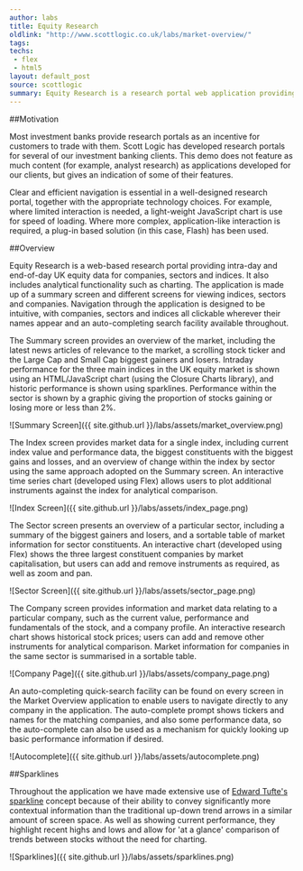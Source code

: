 ```yaml
---
author: labs
title: Equity Research
oldlink: "http://www.scottlogic.co.uk/labs/market-overview/"
tags: 
techs:
 - flex
 - html5
layout: default_post
source: scottlogic
summary: Equity Research is a research portal web application providing intra-day and end-of-day UK equity data for companies, sectors and indices.
---
```

##Motivation

Most investment banks provide research portals as an incentive for customers to trade with them. Scott Logic has developed research portals for several of our investment banking clients. This demo does not feature as much content (for example, analyst research) as applications developed for our clients, but gives an indication of some of their features.

Clear and efficient navigation is essential in a well-designed research portal, together with the appropriate technology choices. For example, where limited interaction is needed, a light-weight JavaScript chart is use for speed of loading. Where more complex, application-like interaction is required, a plug-in based solution (in this case, Flash) has been used.

##Overview

Equity Research is a web-based research portal providing intra-day and end-of-day UK equity data for companies, sectors and indices. It also includes analytical functionality such as charting. The application is made up of a summary screen and different screens for viewing indices, sectors and companies. Navigation through the application is designed to be intuitive, with companies, sectors and indices all clickable wherever their names appear and an auto-completing search facility available throughout.

The Summary screen provides an overview of the market, including the latest news articles of relevance to the market, a scrolling stock ticker and the Large Cap and Small Cap biggest gainers and losers. Intraday performance for the three main indices in the UK equity market is shown using an HTML/JavaScript chart (using the Closure Charts library), and historic performance is shown using sparklines. Performance within the sector is shown by a graphic giving the proportion of stocks gaining or losing more or less than 2%.

![Summary Screen]({{ site.github.url }}/labs/assets/market_overview.png)

The Index screen provides market data for a single index, including current index value and performance data, the biggest constituents with the biggest gains and losses, and an overview of change within the index by sector using the same approach adopted on the Summary screen. An interactive time series chart (developed using Flex) allows users to plot additional instruments against the index for analytical comparison.

![Index Screen]({{ site.github.url }}/labs/assets/index_page.png)

The Sector screen presents an overview of a particular sector, including a summary of the biggest gainers and losers, and a sortable table of market information for sector constituents. An interactive chart (developed using Flex) shows the three largest constituent companies by market capitalisation, but users can add and remove instruments as required, as well as zoom and pan.

![Sector Screen]({{ site.github.url }}/labs/assets/sector_page.png)

The Company screen provides information and market data relating to a particular company, such as the current value, performance and fundamentals of the stock, and a company profile. An interactive research chart shows historical stock prices; users can add and remove other instruments for analytical comparison. Market information for companies in the same sector is summarised in a sortable table.

![Company Page]({{ site.github.url }}/labs/assets/company_page.png)

An auto-completing quick-search facility can be found on every screen in the Market Overview application to enable users to navigate directly to any company in the application. The auto-complete prompt shows tickers and names for the matching companies, and also some performance data, so the auto-complete can also be used as a mechanism for quickly looking up basic performance information if desired.

![Autocomplete]({{ site.github.url }}/labs/assets/autocomplete.png)

##Sparklines

Throughout the application we have made extensive use of [Edward Tufte's](http://www.edwardtufte.com/tufte/) [sparkline](http://www.edwardtufte.com/bboard/q-and-a-fetch-msg?msg_id=0001OR) concept because of their ability to convey significantly more contextual information than the traditional up-down trend arrows in a similar amount of screen space. As well as showing current performance, they highlight recent highs and lows and allow for 'at a glance' comparison of trends between stocks without the need for charting.

![Sparklines]({{ site.github.url }}/labs/assets/sparklines.png)


